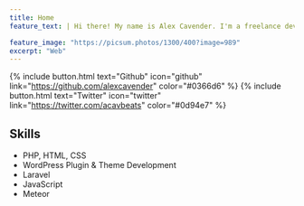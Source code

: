 ```yaml
---
title: Home
feature_text: | Hi there! My name is Alex Cavender. I'm a freelance developer based in Vermont. It's great to meet you.

feature_image: "https://picsum.photos/1300/400?image=989"
excerpt: "Web"
---
```


{% include button.html text="Github" icon="github" link="https://github.com/alexcavender" color="#0366d6" %} {% include button.html text="Twitter" icon="twitter" link="https://twitter.com/acavbeats" color="#0d94e7" %}

## Skills

- PHP, HTML, CSS
- WordPress Plugin & Theme Development
- Laravel
- JavaScript
- Meteor

